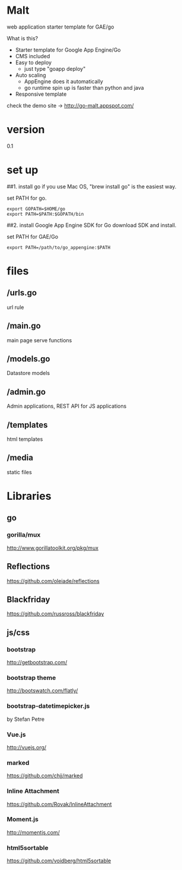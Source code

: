 Malt
==============

web application starter template for GAE/go

What is this?

- Starter template for Google App Engine/Go
- CMS included 
- Easy to deploy
    - just type "goapp deploy"
- Auto scaling
    - AppEngine does it automatically
    - go runtime spin up is faster than python and java
- Responsive template

check the demo site -> http://go-malt.appspot.com/

# version
0.1

# set up
##1. install go
if you use Mac OS, "brew install go" is the easiest way.

set PATH for go.
```
export GOPATH=$HOME/go
export PATH=$PATH:$GOPATH/bin
```

##2. install Google App Engine SDK for Go
download SDK and install.

set PATH for GAE/Go
```
export PATH=/path/to/go_appengine:$PATH
```

# files
## /urls.go
url rule

## /main.go
main page serve functions

## /models.go
Datastore models

## /admin.go
Admin applications, REST API for JS applications

## /templates
html templates

## /media
static files

# Libraries
## go
### gorilla/mux
http://www.gorillatoolkit.org/pkg/mux

## Reflections
https://github.com/oleiade/reflections

## Blackfriday
https://github.com/russross/blackfriday

## js/css
### bootstrap
http://getbootstrap.com/

### bootstrap theme
http://bootswatch.com/flatly/

### bootstrap-datetimepicker.js
by Stefan Petre

### Vue.js
http://vuejs.org/

### marked
https://github.com/chjj/marked

### Inline Attachment
https://github.com/Rovak/InlineAttachment

### Moment.js
http://momentjs.com/

### html5sortable
https://github.com/voidberg/html5sortable
